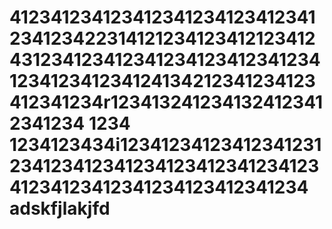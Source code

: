 412341234123412341234123412341234123422314121234123412123412431234123412341234123412341234123412341234124134212341234123412341234r1234132412341324123412341234
1234
1234123434i1234123412341234123123412341234123412341234123412341234123412341234123412341234
adskfjlakjfd
=====
